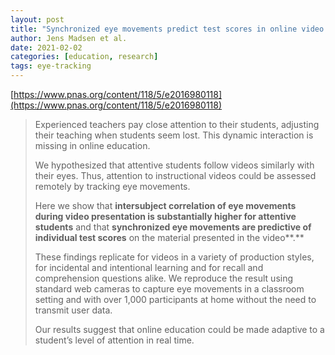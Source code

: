 ```yaml
---
layout: post
title: "Synchronized eye movements predict test scores in online video education"
author: Jens Madsen et al. 
date: 2021-02-02
categories: [education, research]
tags: eye-tracking
---
```

[https://www.pnas.org/content/118/5/e2016980118](https://www.pnas.org/content/118/5/e2016980118)

> Experienced teachers pay close attention to their students, adjusting their teaching when students seem lost. This dynamic interaction is missing in online education.
>
> We hypothesized that attentive students follow videos similarly with their eyes. Thus, attention to instructional videos could be assessed remotely by tracking eye movements.
>
> Here we show that **intersubject correlation of eye movements during video presentation is substantially higher for attentive students** and that **synchronized eye movements are predictive of individual test scores** on the material presented in the video**.** 
>
> These findings replicate for videos in a variety of production styles, for incidental and intentional learning and for recall and comprehension questions alike. We reproduce the result using standard web cameras to capture eye movements in a classroom setting and with over 1,000 participants at home without the need to transmit user data. 
>
> Our results suggest that online education could be made adaptive to a student’s level of attention in real time.